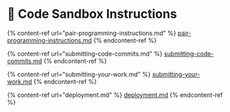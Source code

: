 # 📓 Code Sandbox Instructions

{% content-ref url="pair-programming-instructions.md" %}
[pair-programming-instructions.md](pair-programming-instructions.md)
{% endcontent-ref %}

{% content-ref url="submitting-code-commits.md" %}
[submitting-code-commits.md](submitting-code-commits.md)
{% endcontent-ref %}

{% content-ref url="submitting-your-work.md" %}
[submitting-your-work.md](submitting-your-work.md)
{% endcontent-ref %}

{% content-ref url="deployment.md" %}
[deployment.md](deployment.md)
{% endcontent-ref %}
